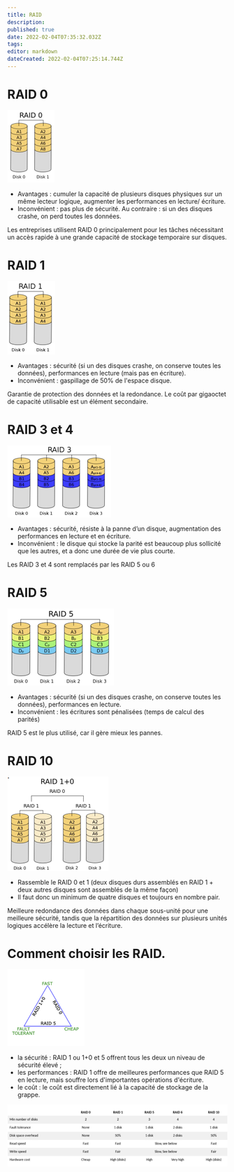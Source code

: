 ```yaml
---
title: RAID
description: 
published: true
date: 2022-02-04T07:35:32.032Z
tags: 
editor: markdown
dateCreated: 2022-02-04T07:25:14.744Z
---
```


# RAID 0
![raid0.png](/linux/raid/raid0.png)
- Avantages : cumuler la capacité de plusieurs disques physiques sur un même lecteur logique, augmenter les performances en lecture/ écriture.
- Inconvénient : pas plus de sécurité. Au contraire : si un des disques crashe, on perd toutes les données.

Les entreprises utilisent RAID 0 principalement pour les tâches nécessitant un accès rapide à une grande capacité de stockage temporaire sur disques.

# RAID 1
![raid1.png](/linux/raid/raid1.png)
- Avantages : sécurité (si un des disques crashe, on conserve toutes les données), performances en lecture (mais pas en écriture). 
- Inconvénient : gaspillage de 50% de l'espace disque.

Garantie de protection des données et la redondance. Le coût par gigaoctet de capacité utilisable est un élément secondaire.

# RAID 3 et 4
![raid3.png](/linux/raid/raid3.png)
- Avantages : sécurité, résiste à la panne d’un disque, augmentation des performances en lecture et en écriture.
- Inconvénient : le disque qui stocke la parité est beaucoup plus sollicité que les autres, et a donc une durée de vie plus courte.

Les RAID 3 et 4 sont remplacés par les RAID 5 ou 6

# RAID 5
![raid5.png](/linux/raid/raid5.png)
- Avantages : sécurité (si un des disques crashe, on conserve toutes les données), performances en lecture.
- Inconvénient : les écritures sont pénalisées (temps de calcul des parités)

RAID 5 est le plus utilisé, car il gère mieux les pannes.

# RAID 10
![raid10.png](/linux/raid/raid10.png)
- Rassemble le RAID 0 et 1 (deux disques durs assemblés en RAID 1 + deux autres disques sont assemblés de la même façon)
- Il faut donc un minimum de quatre disques et toujours en nombre pair.

Meilleure redondance des données dans chaque sous-unité pour une meilleure sécurité, tandis que la répartition des données sur plusieurs unités logiques accélère la lecture et l’écriture.

# Comment choisir les RAID.
![diagramme.png](/linux/raid/diagramme.png)
- la sécurité : RAID 1 ou 1+0 et 5 offrent tous les deux un niveau de sécurité élevé ; 
- les performances : RAID 1 offre de meilleures performances que RAID 5 en lecture, mais souffre lors d'importantes opérations d'écriture.
- le coût : le coût est directement lié à la capacité de stockage de la grappe.

![tableau.png](/linux/raid/tableau.png)